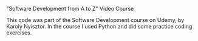"Software Development from A to Z" Video Course

This code was part of the Software Development course on Udemy, by Karoly Nyisztor. In the course I used Python and did some practice coding exercises.


